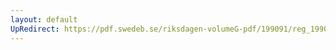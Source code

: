 ```yaml
---
layout: default
UpRedirect: https://pdf.swedeb.se/riksdagen-volumeG-pdf/199091/reg_199091/reg_199091_0182.pdf
---
```

